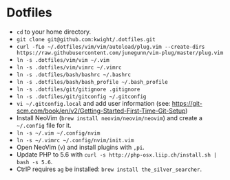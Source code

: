# Dotfiles

* `cd` to your home directory.
* `git clone git@github.com:kwight/.dotfiles.git`
* `curl -fLo ~/.dotfiles/vim/vim/autoload/plug.vim --create-dirs https://raw.githubusercontent.com/junegunn/vim-plug/master/plug.vim`
* `ln -s .dotfiles/vim/vim ~/.vim`
* `ln -s .dotfiles/vim/vimrc ~/.vimrc`
* `ln -s .dotfiles/bash/bashrc ~/.bashrc`
* `ln -s .dotfiles/bash/bash_profile ~/.bash_profile`
* `ln -s .dotfiles/git/gitignore .gitignore`
* `ln -s .dotfiles/git/gitconfig ~/.gitconfig`
* `vi ~/.gitconfig.local` and add user information (see: https://git-scm.com/book/en/v2/Getting-Started-First-Time-Git-Setup)
* Install NeoVim (`brew install neovim/neovim/neovim`) and create a `~/.config` file for it.
* `ln -s ~/.vim ~/.config/nvim`
* `ln -s ~/.vimrc ~/.config/nvim/init.vim`
* Open NeoVim (`v`) and install plugins with `,pi`.
* Update PHP to 5.6 with `curl -s http://php-osx.liip.ch/install.sh | bash -s 5.6`.
* CtrlP requires `ag` be installed: `brew install the_silver_searcher`.
